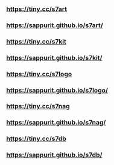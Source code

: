 ### https://tiny.cc/s7art
### https://sappurit.github.io/s7art/

### https://tiny.cc/s7kit
### https://sappurit.github.io/s7kit/

### https://tiny.cc/s7logo
### https://sappurit.github.io/s7logo/

### https://tiny.cc/s7nag
### https://sappurit.github.io/s7nag/

### https://tiny.cc/s7db
### https://sappurit.github.io/s7db/
